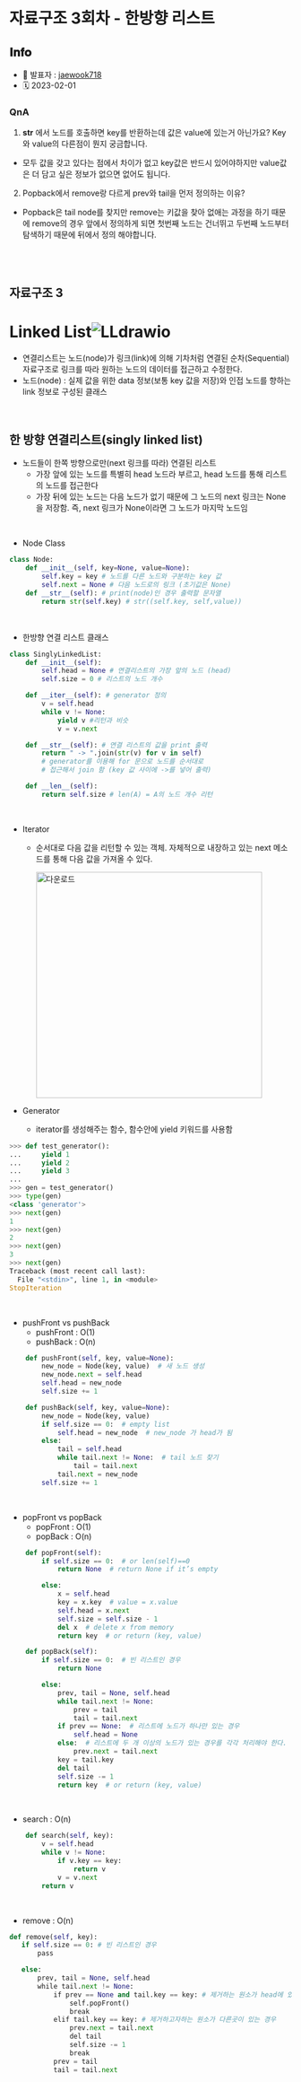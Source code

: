 # 자료구조 3회차 - 한방향 리스트

## 𝐈𝐧𝐟𝐨

- 📌 발표자 : [jaewook718](https://github.com/jaewook718)
- 🗓️ 2023-02-01

### QnA

1. **str** 에서 노드를 호출하면 key를 반환하는데 값은 value에 있는거 아닌가요? Key와 value의 다른점이 뭔지 궁금합니다.
- 모두 값을 갖고 있다는 점에서 차이가 없고 key값은 반드시 있어야하지만 value값은 더 담고 싶은 정보가 없으면 없어도 됩니다.
2. Popback에서 remove랑 다르게 prev와 tail을 먼저 정의하는 이유?
- Popback은 tail node를 찾지만 remove는 키값을 찾아 없애는 과정을 하기 때문에 remove의 경우 앞에서 정의하게 되면 첫번째 노드는 건너뛰고 두번째 노드부터 탐색하기 때문에 뒤에서 정의 해야합니다.
  
<br><br>


## 자료구조 3

# Linked List![LLdrawio](https://user-images.githubusercontent.com/102957590/216055414-52c20fcd-a09e-4b3f-bb40-4ac5d09069b9.png)

- 연결리스트는 노드(node)가 링크(link)에 의해 기차처럼 연결된 순차(Sequential) 자료구조로 링크를 따라 원하는 노드의 데이터를 접근하고 수정한다.
- 노드(node) : 실제 값을 위한 data 정보(보통 key 값을 저장)와 인접 노드를 향하는 link 정보로 구성된 클래스

<br>

## 한 방향 연결리스트(singly linked list)

- 노드들이 한쪽 방향으로만(next 링크를 따라) 연결된 리스트
  - 가장 앞에 있는 노드를 특별히 head 노드라 부르고, head 노드를 통해 리스트의
    노드를 접근한다
  - 가장 뒤에 있는 노드는 다음 노드가 없기 때문에 그 노드의 next 링크는 None을
    저장함. 즉, next 링크가 None이라면 그 노드가 마지막 노드임

<br>

- Node Class

```python
class Node:
    def __init__(self, key=None, value=None):
        self.key = key # 노드를 다른 노드와 구분하는 key 값
        self.next = None # 다음 노드로의 링크 (초기값은 None)
    def __str__(self): # print(node)인 경우 출력할 문자열
        return str(self.key) # str((self.key, self,value))
```

<br>

- 한방향 연결 리스트 클래스

```python
class SinglyLinkedList:
    def __init__(self):
        self.head = None # 연결리스트의 가장 앞의 노드 (head)
        self.size = 0 # 리스트의 노드 개수

    def __iter__(self): # generator 정의
        v = self.head 
        while v != None:
            yield v #리턴과 비슷
            v = v.next

    def __str__(self): # 연결 리스트의 값을 print 출력
        return " -> ".join(str(v) for v in self)
        # generator를 이용해 for 문으로 노드를 순서대로
        # 접근해서 join 함 (key 값 사이에 ->를 넣어 출력)

    def __len__(self):
        return self.size # len(A) = A의 노드 개수 리턴
```

<br>

- Iterator
  
  - 순서대로 다음 값을 리턴할 수 있는 객체. 자체적으로 내장하고 있는 next 메소드를 통해 다음 값을 가져올 수 있다.
    
    <img src="https://user-images.githubusercontent.com/102957590/216055706-adc1613d-59c1-4347-942d-b9d215ab2bb1.png" title="" alt="다운로드" width="403">

- Generator
  
  - iterator를 생성해주는 함수, 함수안에 yield 키워드를 사용함

```python
>>> def test_generator():
...     yield 1
...     yield 2
...     yield 3
... 
>>> gen = test_generator()
>>> type(gen)
<class 'generator'>
>>> next(gen)
1
>>> next(gen)
2
>>> next(gen)
3
>>> next(gen)
Traceback (most recent call last):
  File "<stdin>", line 1, in <module>
StopIteration
```

<br>

- pushFront vs pushBack
  - pushFront : O(1)
  - pushBack : O(n)

```python
    def pushFront(self, key, value=None):
        new_node = Node(key, value)  # 새 노드 생성
        new_node.next = self.head
        self.head = new_node
        self.size += 1

    def pushBack(self, key, value=None):
        new_node = Node(key, value)
        if self.size == 0:  # empty list
            self.head = new_node  # new_node 가 head가 됨
        else:
            tail = self.head
            while tail.next != None:  # tail 노드 찾기
                tail = tail.next
            tail.next = new_node
        self.size += 1
```

<br>

- popFront vs popBack
  - popFront : O(1)
  - popBack : O(n)

```python
    def popFront(self):
        if self.size == 0:  # or len(self)==0
            return None  # return None if it’s empty

        else:
            x = self.head
            key = x.key  # value = x.value
            self.head = x.next
            self.size = self.size - 1
            del x  # delete x from memory
            return key  # or return (key, value)

    def popBack(self):
        if self.size == 0:  # 빈 리스트인 경우
            return None

        else:
            prev, tail = None, self.head
            while tail.next != None:
                prev = tail
                tail = tail.next
            if prev == None:  # 리스트에 노드가 하나만 있는 경우
                self.head = None
            else:  # 리스트에 두 개 이상의 노드가 있는 경우를 각각 처리해야 한다.
                prev.next = tail.next
            key = tail.key
            del tail
            self.size -= 1
            return key  # or return (key, value)
```

<br>

- search : O(n)

```python
    def search(self, key):
        v = self.head
        while v != None:
            if v.key == key:
                return v
            v = v.next
        return v
```

<br>

- remove : O(n)

```python
def remove(self, key):
   if self.size == 0: # 빈 리스트인 경우
       pass

   else:
       prev, tail = None, self.head
       while tail.next != None:
           if prev == None and tail.key == key: # 제거하는 원소가 head에 있을 때
               self.popFront()
               break
           elif tail.key == key: # 제거하고자하는 원소가 다른곳이 있는 경우
               prev.next = tail.next
               del tail
               self.size -= 1
               break
           prev = tail
           tail = tail.next
```
